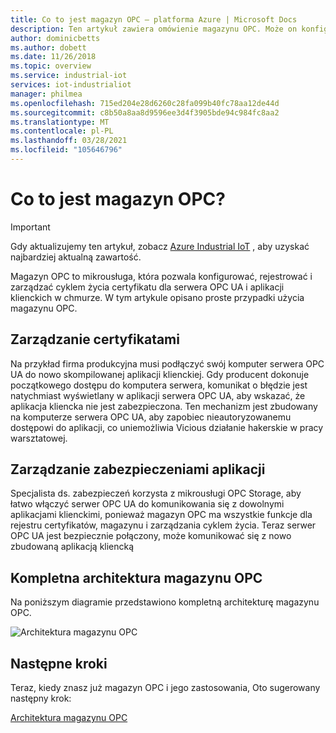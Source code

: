 ```yaml
---
title: Co to jest magazyn OPC — platforma Azure | Microsoft Docs
description: Ten artykuł zawiera omówienie magazynu OPC. Może on konfigurować, rejestrować i zarządzać cyklem życia certyfikatów dla aplikacji OPC UA w chmurze.
author: dominicbetts
ms.author: dobett
ms.date: 11/26/2018
ms.topic: overview
ms.service: industrial-iot
services: iot-industrialiot
manager: philmea
ms.openlocfilehash: 715ed204e28d6260c28fa099b40fc78aa12de44d
ms.sourcegitcommit: c8b50a8aa8d9596ee3d4f3905bde94c984fc8aa2
ms.translationtype: MT
ms.contentlocale: pl-PL
ms.lasthandoff: 03/28/2021
ms.locfileid: "105646796"
---
```

# <a name="what-is-opc-vault"></a>Co to jest magazyn OPC?

> [!IMPORTANT]
> Gdy aktualizujemy ten artykuł, zobacz [Azure Industrial IoT](https://azure.github.io/Industrial-IoT/) , aby uzyskać najbardziej aktualną zawartość.

Magazyn OPC to mikrousługa, która pozwala konfigurować, rejestrować i zarządzać cyklem życia certyfikatu dla serwera OPC UA i aplikacji klienckich w chmurze. W tym artykule opisano proste przypadki użycia magazynu OPC.

## <a name="certificate-management"></a>Zarządzanie certyfikatami

Na przykład firma produkcyjna musi podłączyć swój komputer serwera OPC UA do nowo skompilowanej aplikacji klienckiej. Gdy producent dokonuje początkowego dostępu do komputera serwera, komunikat o błędzie jest natychmiast wyświetlany w aplikacji serwera OPC UA, aby wskazać, że aplikacja kliencka nie jest zabezpieczona. Ten mechanizm jest zbudowany na komputerze serwera OPC UA, aby zapobiec nieautoryzowanemu dostępowi do aplikacji, co uniemożliwia Vicious działanie hakerskie w pracy warsztatowej.

## <a name="application-security-management"></a>Zarządzanie zabezpieczeniami aplikacji
Specjalista ds. zabezpieczeń korzysta z mikrousługi OPC Storage, aby łatwo włączyć serwer OPC UA do komunikowania się z dowolnymi aplikacjami klienckimi, ponieważ magazyn OPC ma wszystkie funkcje dla rejestru certyfikatów, magazynu i zarządzania cyklem życia. Teraz serwer OPC UA jest bezpiecznie połączony, może komunikować się z nowo zbudowaną aplikacją kliencką

## <a name="the-complete-opc-vault-architecture"></a>Kompletna architektura magazynu OPC
Na poniższym diagramie przedstawiono kompletną architekturę magazynu OPC.

![Architektura magazynu OPC](media/overview-opc-vault-architecture/opc-vault.png)

## <a name="next-steps"></a>Następne kroki

Teraz, kiedy znasz już magazyn OPC i jego zastosowania, Oto sugerowany następny krok:

[Architektura magazynu OPC](overview-opc-vault-architecture.md)